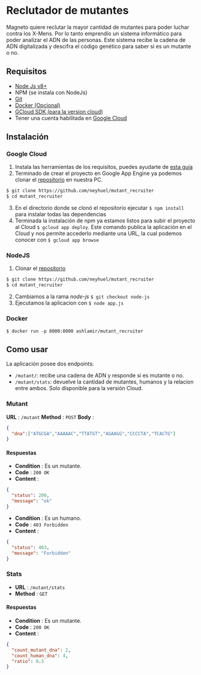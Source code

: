 # Reclutador de mutantes

Magneto quiere reclutar la mayor cantidad de mutantes para poder luchar
contra los X-Mens. Por lo tanto emprendío un sistema informático para poder analizar el ADN de las personas.
Este sistema recibe la cadena de ADN digitalizada y descifra el código genético para saber si es un mutante o no.

## Requisitos
  - [Node Js v8+](https://nodejs.org/es/)
  - NPM (se instala con NodeJs)
  - [Git](https://git-scm.com/)
  - [Docker (Opcional)](https://docs.docker.com/install/)
  - [GCloud SDK (para la version cloud)](https://cloud.google.com/sdk/docs/)
  - Tener una cuenta habilitada en [Google Cloud](https://cloud.google.com/)

## Instalación
### Google Cloud
  1. Instala las herramientas de los requisitos, puedes ayudarte de [esta guía](https://cloud.google.com/appengine/docs/standard/nodejs/quickstart)
  2. Terminado de crear el proyecto en Google App Engine ya podemos clonar el [repositorio](https://github.com/neyhuel/mutant_recruiter) en nuestra PC.
```BASH
$ git clone https://github.com/neyhuel/mutant_recruiter
$ cd mutant_recruiter
```
  3. En el directorio donde se clonó el repositorio ejecutar ```$ npm install``` para instalar todas las dependencias
  4. Terminada la instalación de npm ya estamos listos para subir el proyecto al Cloud ```$ gcloud app deploy```. Este comando publica la aplicación en el Cloud y nos permite accederlo mediante una URL, la cual podemos conocer con ```$ gcloud app browse```

### NodeJS
  1. Clonar el [repositorio](https://github.com/neyhuel/mutant_recruiter)
```BASH
$ git clone https://github.com/neyhuel/mutant_recruiter
$ cd mutant_recruiter
```
  2. Cambiamos a la rama _node-js_ `$ git checkout node-js`
  3. Ejecutamos la aplicacion con `$ node app.js`

### Docker
`$ docker run -p 8000:8000 ashlamir/mutant_recruiter`

## Como usar
La aplicación posee dos endpoints:
  - `/mutant/`: recibe una cadena de ADN y responde si es mutante o no.
  - `/mutant/stats`: devuelve la cantidad de mutantes, humanos y la relacion entre ambos. Solo disponible para la versión Cloud.

### Mutant
**URL** : `/mutant`
**Method** : `POST`
**Body** :
```json
{
  "dna":["ATGCGA","AAAAAC","TTATGT","AGAAGG","CCCCTA","TCACTG"]
}
```

#### Respuestas
- **Condition** : Es un mutante.
- **Code** : `200 OK`
- **Content** :
```json
{
  "status": 200,
  "message": "ok"
}
```
- **Condition** : Es un humano.
- **Code** : `403 Forbidden`
- **Content** :
```json
{
  "status": 403,
  "message": "Forbidden"
}
```
### Stats
- **URL** : `/mutant/stats`
- **Method** : `GET`

#### Respuestas
- **Condition** : Es un mutante.
- **Code** : `200 OK`
- **Content** :
```json
{
  "count_mutant_dna": 2,
  "count_human_dna": 4,
  "ratio": 0.5
}
```
